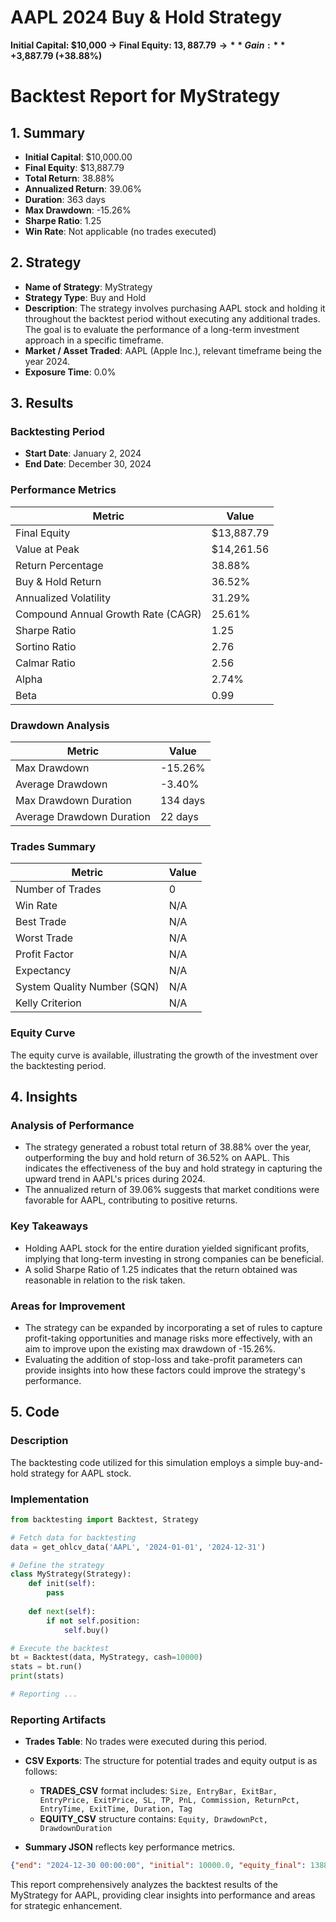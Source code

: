 # AAPL 2024 Buy & Hold Strategy

****Initial Capital:** $10,000 → **Final Equity:** $13,887.79 → **Gain:** +$3,887.79 (+38.88%)**

# Backtest Report for MyStrategy

## 1. Summary
- **Initial Capital**: $10,000.00
- **Final Equity**: $13,887.79
- **Total Return**: 38.88%
- **Annualized Return**: 39.06%
- **Duration**: 363 days
- **Max Drawdown**: -15.26%
- **Sharpe Ratio**: 1.25
- **Win Rate**: Not applicable (no trades executed)

## 2. Strategy
- **Name of Strategy**: MyStrategy
- **Strategy Type**: Buy and Hold
- **Description**: The strategy involves purchasing AAPL stock and holding it throughout the backtest period without executing any additional trades. The goal is to evaluate the performance of a long-term investment approach in a specific timeframe.
- **Market / Asset Traded**: AAPL (Apple Inc.), relevant timeframe being the year 2024.
- **Exposure Time**: 0.0%

## 3. Results
### Backtesting Period
- **Start Date**: January 2, 2024
- **End Date**: December 30, 2024

### Performance Metrics
| Metric                       | Value               |
|------------------------------|---------------------|
| Final Equity                 | $13,887.79          |
| Value at Peak                | $14,261.56          |
| Return Percentage             | 38.88%              |
| Buy & Hold Return            | 36.52%              |
| Annualized Volatility        | 31.29%              |
| Compound Annual Growth Rate (CAGR)| 25.61%          |
| Sharpe Ratio                 | 1.25                |
| Sortino Ratio                | 2.76                |
| Calmar Ratio                 | 2.56                |
| Alpha                        | 2.74%               |
| Beta                         | 0.99                |

### Drawdown Analysis
| Metric                      | Value            |
|-----------------------------|------------------|
| Max Drawdown                | -15.26%          |
| Average Drawdown            | -3.40%           |
| Max Drawdown Duration       | 134 days         |
| Average Drawdown Duration    | 22 days          |

### Trades Summary
| Metric                     | Value      |
|----------------------------|------------|
| Number of Trades           | 0          |
| Win Rate                   | N/A        |
| Best Trade                 | N/A        |
| Worst Trade                | N/A        |
| Profit Factor              | N/A        |
| Expectancy                 | N/A        |
| System Quality Number (SQN)| N/A       |
| Kelly Criterion             | N/A       |

### Equity Curve
The equity curve is available, illustrating the growth of the investment over the backtesting period.

## 4. Insights
### Analysis of Performance
- The strategy generated a robust total return of 38.88% over the year, outperforming the buy and hold return of 36.52% on AAPL. This indicates the effectiveness of the buy and hold strategy in capturing the upward trend in AAPL's prices during 2024.
- The annualized return of 39.06% suggests that market conditions were favorable for AAPL, contributing to positive returns.

### Key Takeaways
- Holding AAPL stock for the entire duration yielded significant profits, implying that long-term investing in strong companies can be beneficial.
- A solid Sharpe Ratio of 1.25 indicates that the return obtained was reasonable in relation to the risk taken.

### Areas for Improvement
- The strategy can be expanded by incorporating a set of rules to capture profit-taking opportunities and manage risks more effectively, with an aim to improve upon the existing max drawdown of -15.26%.
- Evaluating the addition of stop-loss and take-profit parameters can provide insights into how these factors could improve the strategy's performance.

## 5. Code
### Description
The backtesting code utilized for this simulation employs a simple buy-and-hold strategy for AAPL stock.

### Implementation
```python
from backtesting import Backtest, Strategy

# Fetch data for backtesting
data = get_ohlcv_data('AAPL', '2024-01-01', '2024-12-31')

# Define the strategy
class MyStrategy(Strategy):
    def init(self):
        pass
    
    def next(self):
        if not self.position:
            self.buy()

# Execute the backtest
bt = Backtest(data, MyStrategy, cash=10000)
stats = bt.run()
print(stats)

# Reporting ...
```

### Reporting Artifacts
- **Trades Table**: No trades were executed during this period.
- **CSV Exports**: The structure for potential trades and equity output is as follows:
  - **TRADES_CSV** format includes: `Size, EntryBar, ExitBar, EntryPrice, ExitPrice, SL, TP, PnL, Commission, ReturnPct, EntryTime, ExitTime, Duration, Tag`
  - **EQUITY_CSV** structure contains: `Equity, DrawdownPct, DrawdownDuration`
  
- **Summary JSON** reflects key performance metrics.
```json
{"end": "2024-12-30 00:00:00", "initial": 10000.0, "equity_final": 13887.789035152855, "portfolio_final": 13887.789035152855, "pnl_abs": 3887.789035152855, "pnl_pct": 38.87789035152855}
```

This report comprehensively analyzes the backtest results of the MyStrategy for AAPL, providing clear insights into performance and areas for strategic enhancement.